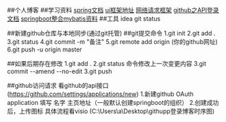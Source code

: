 ##个人博客
##学习资料
[spring文档](https://spring.io/guides/gs/serving-web-content/)
[ui框架地址](https://v3.bootcss.com/getting-started/)
[网络请求框架](https://square.github.io/okhttp/)
[github之API登录文档](https://developer.github.com/apps/building-oauth-apps/authorizing-oauth-apps/)
[springboot整合mybatis资料](http://mybatis.org/spring/zh/getting-started.html)
##工具
idea
git
status
 


##新建github仓库与本地同步(通过git托管)
##git提交命令
1.git init
2.git add .
3.git status
4.git commit -m "备注"
5.git remote add origin (你的github网址)
6.git push -u origin master

##如果后期存在修改
1.git add .
2.git status
命令修改上一次变更内容
3.git commit --amend --no-edit
3.git push

##github访问请求
看github的api接口
(https://github.com/settings/applications/new)
1.新建github OAuth application
填写 名字
    主页地址（一般默认创建springboot的组织）
2.创建成功后，上传图标
具体流程看visio (C:\Users\a\Desktop\githupp登录博客时序图)

